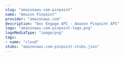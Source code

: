 ```yaml
---
slug: "amazonaws-com-pinpoint"
name: "Amazon Pinpoint"
provider: "amazonaws.com"
description: "Doc Engage API - Amazon Pinpoint API"
logo: "amazonaws.com-pinpoint-logo.png"
logoMediaType: "image/png"
tags:
- name: "cloud"
stubs: "amazonaws.com-pinpoint-stubs.json"
---
```

